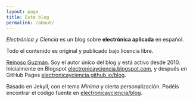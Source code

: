 ```yaml
---
layout: page
title: Este blog
permalink: /about/
---
```


*Electrónica y Ciencia* es un blog sobre **electrónica aplicada** en español.

Todo el contenido es original y publicado bajo licencia libre.

[Reinoso Guzmán](https://www.linkedin.com/in/reinosoguzman/). Soy el autor único del blog y está activo desde 2010. Inicialmente en Blogspot [electronicayciencia.blogspot.com](http://electronicayciencia.blogspot.com), y después en GitHub Pages [electronicayciencia.github.io/blog](https://electronicayciencia.github.io/blog).

Basado en Jekyll, con el tema *Minima* y cierta personalización. Podéis encontrar el código fuente en [electronicayciencia/blog](https://github.com/electronicayciencia/blog).



